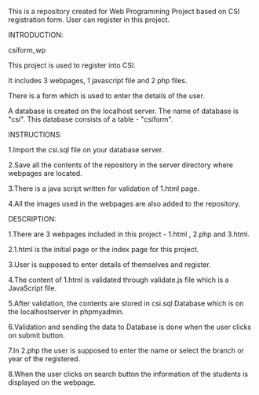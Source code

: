 This is a repository created for Web Programming Project based on CSI registration form. User can register in this project.

INTRODUCTION:

csiform_wp

This project is used to register into CSI.

It includes 3 webpages, 1 javascript file and 2 php files.

There is a form which is used to enter the details of the user.

A database is created on the localhost server. The name of database is "csi". This database consists of a table - "csiform".

INSTRUCTIONS:

1.Import the csi.sql file on your database server.

2.Save all the contents of the repository in the server directory where webpages are located.

3.There is a  java script written for validation of 1.html page.

4.All the images used in the webpages are also added to the repository.

DESCRIPTION:

1.There are 3 webpages included in this project - 1.html , 2.php and 3.html.

2.1.html is the initial page or the index page for this project.

3.User is supposed to enter details of themselves and register.

4.The content of 1.html is validated through validate.js file which is a JavaScript file.

5.After validation, the contents are stored in csi.sql Database which is on the localhostserver in phpmyadmin.

6.Validation and sending the data to Database is done when the user clicks on submit button.

7.In 2.php the user is supposed to enter the name or select the branch or year of the registered.

8.When the user clicks on search button the information of the students is displayed on the webpage.
